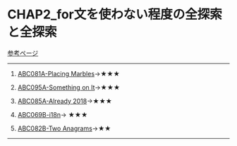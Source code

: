 # CHAP2_for文を使わない程度の全探索と全探索

[参考ページ](http://bit.ly/33qBzkr)

---
1. [ABC081A-Placing Marbles](https://atcoder.jp/contests/abc081/tasks/abc081_a)→★★★

1. [ABC095A-Something on It](https://atcoder.jp/contests/abc095/tasks/abc095_a)→★★★

1. [ABC085A-Already 2018](https://atcoder.jp/contests/abc085/tasks/abc085_a)→★★★

1. [ABC069B-i18n](https://atcoder.jp/contests/abc069/tasks/abc069_b)→
★★★

1. [ABC082B-Two Anagrams](https://atcoder.jp/contests/abc082/tasks/abc082_b)→★★

---